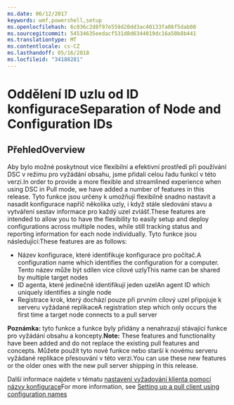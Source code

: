 ```yaml
---
ms.date: 06/12/2017
keywords: wmf,powershell,setup
ms.openlocfilehash: 6c036c2d8f97e559d20dd3ac40133fa06f5dab08
ms.sourcegitcommit: 54534635eedacf531d8d6344019dc16a50b8b441
ms.translationtype: MT
ms.contentlocale: cs-CZ
ms.lasthandoff: 05/16/2018
ms.locfileid: "34188281"
---
```

# <a name="separation-of-node-and-configuration-ids"></a><span data-ttu-id="5796f-102">Oddělení ID uzlu od ID konfigurace</span><span class="sxs-lookup"><span data-stu-id="5796f-102">Separation of Node and Configuration IDs</span></span>

## <a name="overview"></a><span data-ttu-id="5796f-103">Přehled</span><span class="sxs-lookup"><span data-stu-id="5796f-103">Overview</span></span>

<span data-ttu-id="5796f-104">Aby bylo možné poskytnout více flexibilní a efektivní prostředí při používání DSC v režimu pro vyžádání obsahu, jsme přidali celou řadu funkcí v této verzi.</span><span class="sxs-lookup"><span data-stu-id="5796f-104">In order to provide a more flexible and streamlined experience when using DSC in Pull mode, we have added a number of features in this release.</span></span> <span data-ttu-id="5796f-105">Tyto funkce jsou určeny k umožňují flexibilně snadno nastavit a nasadit konfigurace napříč několika uzly, i když stále sledování stavu a vytváření sestav informace pro každý uzel zvlášť.</span><span class="sxs-lookup"><span data-stu-id="5796f-105">These features are intended to allow you to have the flexibility to easily setup and deploy configurations across multiple nodes, while still tracking status and reporting information for each node individually.</span></span>
<span data-ttu-id="5796f-106">Tyto funkce jsou následující:</span><span class="sxs-lookup"><span data-stu-id="5796f-106">These features are as follows:</span></span>

* <span data-ttu-id="5796f-107">Název konfigurace, které identifikuje konfigurace pro počítač.</span><span class="sxs-lookup"><span data-stu-id="5796f-107">A configuration name which identifies the configuration for a computer.</span></span> <span data-ttu-id="5796f-108">Tento název může být sdílen více cílové uzly</span><span class="sxs-lookup"><span data-stu-id="5796f-108">This name can be shared by multiple target nodes</span></span>
* <span data-ttu-id="5796f-109">ID agenta, které jedinečně identifikují jeden uzel</span><span class="sxs-lookup"><span data-stu-id="5796f-109">An agent ID which uniquely identifies a single node</span></span>
* <span data-ttu-id="5796f-110">Registrace krok, který dochází pouze při prvním cílový uzel připojuje k serveru vyžádané replikace</span><span class="sxs-lookup"><span data-stu-id="5796f-110">A registration step which only occurs the first time a target node connects to a pull server</span></span>

<span data-ttu-id="5796f-111">**Poznámka:** tyto funkce a funkce byly přidány a nenahrazují stávající funkce pro vyžádání obsahu a koncepty.</span><span class="sxs-lookup"><span data-stu-id="5796f-111">**Note:** These features and functionality have been added and do not replace the existing pull features and concepts.</span></span> <span data-ttu-id="5796f-112">Můžete použít tyto nové funkce nebo starší k novému serveru vyžádané replikace přesouvání v této verzi.</span><span class="sxs-lookup"><span data-stu-id="5796f-112">You can use these new features or the older ones with the new pull server shipping in this release.</span></span>

<span data-ttu-id="5796f-113">Další informace najdete v tématu [nastavení vyžadování klienta pomocí názvy konfigurace](https://msdn.microsoft.com/powershell/dsc/pullclientconfignames)</span><span class="sxs-lookup"><span data-stu-id="5796f-113">For more information, see [Setting up a pull client using configuration names](https://msdn.microsoft.com/powershell/dsc/pullclientconfignames)</span></span>
